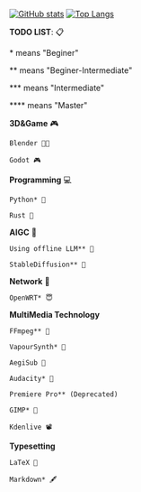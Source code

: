 [![GitHub stats](https://github-readme-stats.vercel.app/api?username=NineMeowICT&count_private=true&show_icons=true&theme=dark&include_all_commits=true&hide_border=true&hide=prs&bg_color=31313A)](https://github.com/NineMeowICT/ninemeow)
[![Top Langs](https://github-readme-stats.vercel.app/api/top-langs/?username=NineMeowICT&hide=JavaScript,HTML,CSS,ipynb&layout=compact&theme=dark&hide_border=true&bg_color=31313A&langs_count=8)](https://github.com/NineMeowICT/ninemeow)

**TODO LIST**: 📋

\* means "Beginer"

\** means "Beginer-Intermediate"

\*** means "Intermediate"

\**** means "Master"

**3D&Game** 🎮

    Blender 🧑‍🔧

    Godot 🎮

**Programming** 💻

    Python* 🐍

    Rust 🦀

**AIGC** 🤖

    Using offline LLM** 🦙
    
    StableDiffusion** 🤗

**Network** 🛜

    OpenWRT* 😇

**MultiMedia Technology**

    FFmpeg** 🚄

    VapourSynth* 🪼

    AegiSub 🥳

    Audacity* 🐚

    Premiere Pro** (Deprecated)

    GIMP* 🎃

    Kdenlive 📽️

**Typesetting**

    LaTeX 🔬

    Markdown* 🖋️

    

